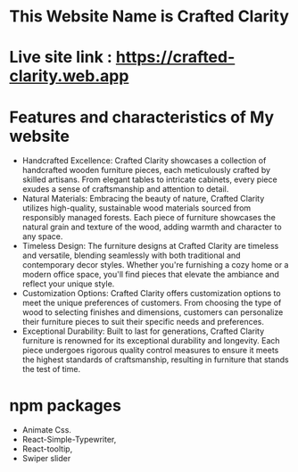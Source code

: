 # This Website Name is Crafted Clarity
# Live site link : https://crafted-clarity.web.app


# Features and characteristics of My website

- Handcrafted Excellence: Crafted Clarity showcases a collection of handcrafted wooden furniture pieces, each meticulously crafted by skilled artisans. From elegant tables to intricate cabinets, every piece exudes a sense of craftsmanship and attention to detail.
- Natural Materials: Embracing the beauty of nature, Crafted Clarity utilizes high-quality, sustainable wood materials sourced from responsibly managed forests. Each piece of furniture showcases the natural grain and texture of the wood, adding warmth and character to any space.
- Timeless Design: The furniture designs at Crafted Clarity are timeless and versatile, blending seamlessly with both traditional and contemporary decor styles. Whether you're furnishing a cozy home or a modern office space, you'll find pieces that elevate the ambiance and reflect your unique style.
- Customization Options: Crafted Clarity offers customization options to meet the unique preferences of customers. From choosing the type of wood to selecting finishes and dimensions, customers can personalize their furniture pieces to suit their specific needs and preferences.
- Exceptional Durability: Built to last for generations, Crafted Clarity furniture is renowned for its exceptional durability and longevity. Each piece undergoes rigorous quality control measures to ensure it meets the highest standards of craftsmanship, resulting in furniture that stands the test of time.

# npm packages 
- Animate Css.
- React-Simple-Typewriter,
- React-tooltip,
- Swiper slider



